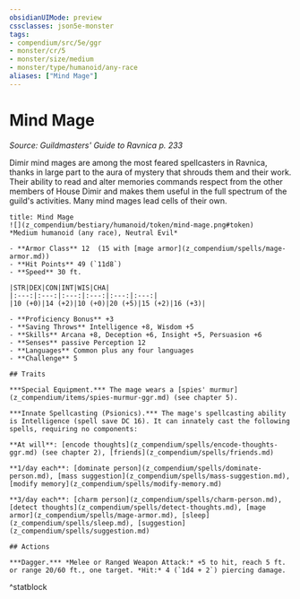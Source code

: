 ```yaml
---
obsidianUIMode: preview
cssclasses: json5e-monster
tags:
- compendium/src/5e/ggr
- monster/cr/5
- monster/size/medium
- monster/type/humanoid/any-race
aliases: ["Mind Mage"]
---
```

# Mind Mage
*Source: Guildmasters' Guide to Ravnica p. 233*  

Dimir mind mages are among the most feared spellcasters in Ravnica, thanks in large part to the aura of mystery that shrouds them and their work. Their ability to read and alter memories commands respect from the other members of House Dimir and makes them useful in the full spectrum of the guild's activities. Many mind mages lead cells of their own.

```ad-statblock
title: Mind Mage
![](z_compendium/bestiary/humanoid/token/mind-mage.png#token)
*Medium humanoid (any race), Neutral Evil*

- **Armor Class** 12  (15 with [mage armor](z_compendium/spells/mage-armor.md))
- **Hit Points** 49 (`11d8`)
- **Speed** 30 ft.

|STR|DEX|CON|INT|WIS|CHA|
|:---:|:---:|:---:|:---:|:---:|:---:|
|10 (+0)|14 (+2)|10 (+0)|20 (+5)|15 (+2)|16 (+3)|

- **Proficiency Bonus** +3
- **Saving Throws** Intelligence +8, Wisdom +5
- **Skills** Arcana +8, Deception +6, Insight +5, Persuasion +6
- **Senses** passive Perception 12
- **Languages** Common plus any four languages
- **Challenge** 5

## Traits

***Special Equipment.*** The mage wears a [spies' murmur](z_compendium/items/spies-murmur-ggr.md) (see chapter 5).

***Innate Spellcasting (Psionics).*** The mage's spellcasting ability is Intelligence (spell save DC 16). It can innately cast the following spells, requiring no components:

**At will**: [encode thoughts](z_compendium/spells/encode-thoughts-ggr.md) (see chapter 2), [friends](z_compendium/spells/friends.md)

**1/day each**: [dominate person](z_compendium/spells/dominate-person.md), [mass suggestion](z_compendium/spells/mass-suggestion.md), [modify memory](z_compendium/spells/modify-memory.md)

**3/day each**: [charm person](z_compendium/spells/charm-person.md), [detect thoughts](z_compendium/spells/detect-thoughts.md), [mage armor](z_compendium/spells/mage-armor.md), [sleep](z_compendium/spells/sleep.md), [suggestion](z_compendium/spells/suggestion.md)

## Actions

***Dagger.*** *Melee or Ranged Weapon Attack:* +5 to hit, reach 5 ft. or range 20/60 ft., one target. *Hit:* 4 (`1d4 + 2`) piercing damage.
```
^statblock
